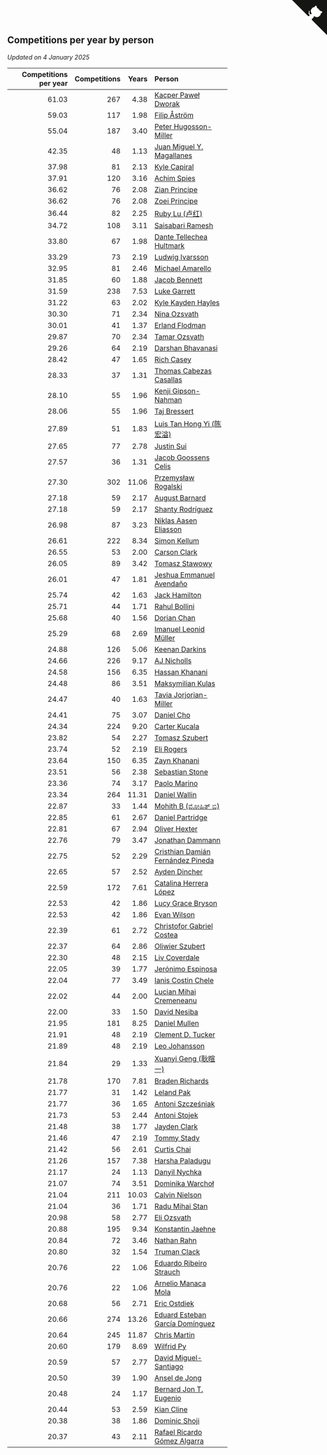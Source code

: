 ## Competitions per year by person

*Updated on  4 January 2025*

| Competitions per year | Competitions | Years | Person |
| ---: | ---: | ---: | :--- |
| 61.03 | 267 | 4.38 | [Kacper Paweł Dworak](https://www.worldcubeassociation.org/persons/2020DWOR01) |
| 59.03 | 117 | 1.98 | [Filip Åström](https://www.worldcubeassociation.org/persons/2023ASTR01) |
| 55.04 | 187 | 3.40 | [Peter Hugosson-Miller](https://www.worldcubeassociation.org/persons/2021HUGO01) |
| 42.35 | 48 | 1.13 | [Juan Miguel Y. Magallanes](https://www.worldcubeassociation.org/persons/2023MAGA09) |
| 37.98 | 81 | 2.13 | [Kyle Capiral](https://www.worldcubeassociation.org/persons/2022CAPI02) |
| 37.91 | 120 | 3.16 | [Achim Spies](https://www.worldcubeassociation.org/persons/2021SPIE01) |
| 36.62 | 76 | 2.08 | [Zian Principe](https://www.worldcubeassociation.org/persons/2022PRIN08) |
| 36.62 | 76 | 2.08 | [Zoei Principe](https://www.worldcubeassociation.org/persons/2022PRIN09) |
| 36.44 | 82 | 2.25 | [Ruby Lu (卢红)](https://www.worldcubeassociation.org/persons/2022LURU01) |
| 34.72 | 108 | 3.11 | [Saisabari Ramesh](https://www.worldcubeassociation.org/persons/2021RAME01) |
| 33.80 | 67 | 1.98 | [Dante Tellechea Hultmark](https://www.worldcubeassociation.org/persons/2023HULT01) |
| 33.29 | 73 | 2.19 | [Ludwig Ivarsson](https://www.worldcubeassociation.org/persons/2022IVAR01) |
| 32.95 | 81 | 2.46 | [Michael Amarello](https://www.worldcubeassociation.org/persons/2022AMAR09) |
| 31.85 | 60 | 1.88 | [Jacob Bennett](https://www.worldcubeassociation.org/persons/2023BENN04) |
| 31.59 | 238 | 7.53 | [Luke Garrett](https://www.worldcubeassociation.org/persons/2017GARR05) |
| 31.22 | 63 | 2.02 | [Kyle Kayden Hayles](https://www.worldcubeassociation.org/persons/2022HAYL02) |
| 30.30 | 71 | 2.34 | [Nina Ozsvath](https://www.worldcubeassociation.org/persons/2022OZSV03) |
| 30.01 | 41 | 1.37 | [Erland Flodman](https://www.worldcubeassociation.org/persons/2023FLOD01) |
| 29.87 | 70 | 2.34 | [Tamar Ozsvath](https://www.worldcubeassociation.org/persons/2022OZSV04) |
| 29.26 | 64 | 2.19 | [Darshan Bhavanasi](https://www.worldcubeassociation.org/persons/2022BHAV01) |
| 28.42 | 47 | 1.65 | [Rich Casey](https://www.worldcubeassociation.org/persons/2023CASE06) |
| 28.33 | 37 | 1.31 | [Thomas Cabezas Casallas](https://www.worldcubeassociation.org/persons/2023CASA08) |
| 28.10 | 55 | 1.96 | [Kenji Gipson-Nahman](https://www.worldcubeassociation.org/persons/2023GIPS01) |
| 28.06 | 55 | 1.96 | [Taj Bressert](https://www.worldcubeassociation.org/persons/2023BRES01) |
| 27.89 | 51 | 1.83 | [Luis Tan Hong Yi (陈宏溢)](https://www.worldcubeassociation.org/persons/2023YILU01) |
| 27.65 | 77 | 2.78 | [Justin Sui](https://www.worldcubeassociation.org/persons/2022SUIJ01) |
| 27.57 | 36 | 1.31 | [Jacob Goossens Celis](https://www.worldcubeassociation.org/persons/2023CELI06) |
| 27.30 | 302 | 11.06 | [Przemysław Rogalski](https://www.worldcubeassociation.org/persons/2013ROGA02) |
| 27.18 | 59 | 2.17 | [August Barnard](https://www.worldcubeassociation.org/persons/2022BARN21) |
| 27.18 | 59 | 2.17 | [Shanty Rodríguez](https://www.worldcubeassociation.org/persons/2022CUBI01) |
| 26.98 | 87 | 3.23 | [Niklas Aasen Eliasson](https://www.worldcubeassociation.org/persons/2021ELIA01) |
| 26.61 | 222 | 8.34 | [Simon Kellum](https://www.worldcubeassociation.org/persons/2016KELL12) |
| 26.55 | 53 | 2.00 | [Carson Clark](https://www.worldcubeassociation.org/persons/2023CLAR02) |
| 26.05 | 89 | 3.42 | [Tomasz Stawowy](https://www.worldcubeassociation.org/persons/2021STAW01) |
| 26.01 | 47 | 1.81 | [Jeshua Emmanuel Avendaño](https://www.worldcubeassociation.org/persons/2023AVEN01) |
| 25.74 | 42 | 1.63 | [Jack Hamilton](https://www.worldcubeassociation.org/persons/2023HAMI08) |
| 25.71 | 44 | 1.71 | [Rahul Bollini](https://www.worldcubeassociation.org/persons/2023BOLL01) |
| 25.68 | 40 | 1.56 | [Dorian Chan](https://www.worldcubeassociation.org/persons/2023DORI01) |
| 25.29 | 68 | 2.69 | [Imanuel Leonid Müller](https://www.worldcubeassociation.org/persons/2022MULL02) |
| 24.88 | 126 | 5.06 | [Keenan Darkins](https://www.worldcubeassociation.org/persons/2019DARK02) |
| 24.66 | 226 | 9.17 | [AJ Nicholls](https://www.worldcubeassociation.org/persons/2015NICH04) |
| 24.58 | 156 | 6.35 | [Hassan Khanani](https://www.worldcubeassociation.org/persons/2018KHAN26) |
| 24.48 | 86 | 3.51 | [Maksymilian Kulas](https://www.worldcubeassociation.org/persons/2021KULA02) |
| 24.47 | 40 | 1.63 | [Tavia Jorjorian-Miller](https://www.worldcubeassociation.org/persons/2023JORJ01) |
| 24.41 | 75 | 3.07 | [Daniel Cho](https://www.worldcubeassociation.org/persons/2021CHOD01) |
| 24.34 | 224 | 9.20 | [Carter Kucala](https://www.worldcubeassociation.org/persons/2015KUCA01) |
| 23.82 | 54 | 2.27 | [Tomasz Szubert](https://www.worldcubeassociation.org/persons/2022SZUB02) |
| 23.74 | 52 | 2.19 | [Eli Rogers](https://www.worldcubeassociation.org/persons/2022ROGE05) |
| 23.64 | 150 | 6.35 | [Zayn Khanani](https://www.worldcubeassociation.org/persons/2018KHAN28) |
| 23.51 | 56 | 2.38 | [Sebastian Stone](https://www.worldcubeassociation.org/persons/2022STON09) |
| 23.36 | 74 | 3.17 | [Paolo Marino](https://www.worldcubeassociation.org/persons/2021MARI04) |
| 23.34 | 264 | 11.31 | [Daniel Wallin](https://www.worldcubeassociation.org/persons/2013WALL03) |
| 22.87 | 33 | 1.44 | [Mohith B (ಮೋಹಿತ್ ಬಿ)](https://www.worldcubeassociation.org/persons/2023BMOH01) |
| 22.85 | 61 | 2.67 | [Daniel Partridge](https://www.worldcubeassociation.org/persons/2022PART02) |
| 22.81 | 67 | 2.94 | [Oliver Hexter](https://www.worldcubeassociation.org/persons/2022HEXT01) |
| 22.76 | 79 | 3.47 | [Jonathan Dammann](https://www.worldcubeassociation.org/persons/2021DAMM01) |
| 22.75 | 52 | 2.29 | [Cristhian Damián Fernández Pineda](https://www.worldcubeassociation.org/persons/2022PINE05) |
| 22.65 | 57 | 2.52 | [Ayden Dincher](https://www.worldcubeassociation.org/persons/2022DINC01) |
| 22.59 | 172 | 7.61 | [Catalina Herrera López](https://www.worldcubeassociation.org/persons/2017LOPE31) |
| 22.53 | 42 | 1.86 | [Lucy Grace Bryson](https://www.worldcubeassociation.org/persons/2023BRYS01) |
| 22.53 | 42 | 1.86 | [Evan Wilson](https://www.worldcubeassociation.org/persons/2023WILS11) |
| 22.39 | 61 | 2.72 | [Christofor Gabriel Costea](https://www.worldcubeassociation.org/persons/2022COST03) |
| 22.37 | 64 | 2.86 | [Oliwier Szubert](https://www.worldcubeassociation.org/persons/2022SZUB01) |
| 22.30 | 48 | 2.15 | [Liv Coverdale](https://www.worldcubeassociation.org/persons/2022COVE02) |
| 22.05 | 39 | 1.77 | [Jerónimo Espinosa](https://www.worldcubeassociation.org/persons/2023ESPI07) |
| 22.04 | 77 | 3.49 | [Ianis Costin Chele](https://www.worldcubeassociation.org/persons/2021CHEL01) |
| 22.02 | 44 | 2.00 | [Lucian Mihai Cremeneanu](https://www.worldcubeassociation.org/persons/2023CREM01) |
| 22.00 | 33 | 1.50 | [David Nesiba](https://www.worldcubeassociation.org/persons/2023NESI01) |
| 21.95 | 181 | 8.25 | [Daniel Mullen](https://www.worldcubeassociation.org/persons/2016MULL04) |
| 21.91 | 48 | 2.19 | [Clement D. Tucker](https://www.worldcubeassociation.org/persons/2022TUCK09) |
| 21.89 | 48 | 2.19 | [Leo Johansson](https://www.worldcubeassociation.org/persons/2022JOHA08) |
| 21.84 | 29 | 1.33 | [Xuanyi Geng (耿暄一)](https://www.worldcubeassociation.org/persons/2023GENG02) |
| 21.78 | 170 | 7.81 | [Braden Richards](https://www.worldcubeassociation.org/persons/2017RICH02) |
| 21.77 | 31 | 1.42 | [Leland Pak](https://www.worldcubeassociation.org/persons/2023PAKL02) |
| 21.77 | 36 | 1.65 | [Antoni Szcześniak](https://www.worldcubeassociation.org/persons/2023SZCZ04) |
| 21.73 | 53 | 2.44 | [Antoni Stojek](https://www.worldcubeassociation.org/persons/2022STOJ03) |
| 21.48 | 38 | 1.77 | [Jayden Clark](https://www.worldcubeassociation.org/persons/2023CLAR13) |
| 21.46 | 47 | 2.19 | [Tommy Stady](https://www.worldcubeassociation.org/persons/2022STAD01) |
| 21.42 | 56 | 2.61 | [Curtis Chai](https://www.worldcubeassociation.org/persons/2022CHAI02) |
| 21.26 | 157 | 7.38 | [Harsha Paladugu](https://www.worldcubeassociation.org/persons/2017PALA08) |
| 21.17 | 24 | 1.13 | [Danyil Nychka](https://www.worldcubeassociation.org/persons/2023NYCH01) |
| 21.07 | 74 | 3.51 | [Dominika Warchoł](https://www.worldcubeassociation.org/persons/2021WARC01) |
| 21.04 | 211 | 10.03 | [Calvin Nielson](https://www.worldcubeassociation.org/persons/2014NIEL03) |
| 21.04 | 36 | 1.71 | [Radu Mihai Stan](https://www.worldcubeassociation.org/persons/2023STAN09) |
| 20.98 | 58 | 2.77 | [Eli Ozsvath](https://www.worldcubeassociation.org/persons/2022OZSV01) |
| 20.88 | 195 | 9.34 | [Konstantin Jaehne](https://www.worldcubeassociation.org/persons/2015JAEH01) |
| 20.84 | 72 | 3.46 | [Nathan Rahn](https://www.worldcubeassociation.org/persons/2021RAHN01) |
| 20.80 | 32 | 1.54 | [Truman Clack](https://www.worldcubeassociation.org/persons/2023CLAC02) |
| 20.76 | 22 | 1.06 | [Eduardo Ribeiro Strauch](https://www.worldcubeassociation.org/persons/2023STRA33) |
| 20.76 | 22 | 1.06 | [Arnelio Manaca Mola](https://www.worldcubeassociation.org/persons/2023MOLA06) |
| 20.68 | 56 | 2.71 | [Eric Ostdiek](https://www.worldcubeassociation.org/persons/2022OSTD01) |
| 20.66 | 274 | 13.26 | [Eduard Esteban García Domínguez](https://www.worldcubeassociation.org/persons/2011EDUA01) |
| 20.64 | 245 | 11.87 | [Chris Martin](https://www.worldcubeassociation.org/persons/2013MART03) |
| 20.60 | 179 | 8.69 | [Wilfrid Py](https://www.worldcubeassociation.org/persons/2016PYWI01) |
| 20.59 | 57 | 2.77 | [David Miguel-Santiago](https://www.worldcubeassociation.org/persons/2022MIGU02) |
| 20.50 | 39 | 1.90 | [Ansel de Jong](https://www.worldcubeassociation.org/persons/2023JONG01) |
| 20.48 | 24 | 1.17 | [Bernard Jon T. Eugenio](https://www.worldcubeassociation.org/persons/2023EUGE02) |
| 20.44 | 53 | 2.59 | [Kian Cline](https://www.worldcubeassociation.org/persons/2022CLIN01) |
| 20.38 | 38 | 1.86 | [Dominic Shoji](https://www.worldcubeassociation.org/persons/2023SHOJ01) |
| 20.37 | 43 | 2.11 | [Rafael Ricardo Gómez Algarra](https://www.worldcubeassociation.org/persons/2022ALGA01) |


<a href="https://github.com/jonatanklosko/wca_statistics" class="github-corner" aria-label="View source on Github"><svg width="80" height="80" viewBox="0 0 250 250" style="fill:#151513; color:#fff; position: absolute; top: 0; border: 0; right: 0;" aria-hidden="true"><path d="M0,0 L115,115 L130,115 L142,142 L250,250 L250,0 Z"></path><path d="M128.3,109.0 C113.8,99.7 119.0,89.6 119.0,89.6 C122.0,82.7 120.5,78.6 120.5,78.6 C119.2,72.0 123.4,76.3 123.4,76.3 C127.3,80.9 125.5,87.3 125.5,87.3 C122.9,97.6 130.6,101.9 134.4,103.2" fill="currentColor" style="transform-origin: 130px 106px;" class="octo-arm"></path><path d="M115.0,115.0 C114.9,115.1 118.7,116.5 119.8,115.4 L133.7,101.6 C136.9,99.2 139.9,98.4 142.2,98.6 C133.8,88.0 127.5,74.4 143.8,58.0 C148.5,53.4 154.0,51.2 159.7,51.0 C160.3,49.4 163.2,43.6 171.4,40.1 C171.4,40.1 176.1,42.5 178.8,56.2 C183.1,58.6 187.2,61.8 190.9,65.4 C194.5,69.0 197.7,73.2 200.1,77.6 C213.8,80.2 216.3,84.9 216.3,84.9 C212.7,93.1 206.9,96.0 205.4,96.6 C205.1,102.4 203.0,107.8 198.3,112.5 C181.9,128.9 168.3,122.5 157.7,114.1 C157.9,116.9 156.7,120.9 152.7,124.9 L141.0,136.5 C139.8,137.7 141.6,141.9 141.8,141.8 Z" fill="currentColor" class="octo-body"></path></svg></a><style>.github-corner:hover .octo-arm{animation:octocat-wave 560ms ease-in-out}@keyframes octocat-wave{0%,100%{transform:rotate(0)}20%,60%{transform:rotate(-25deg)}40%,80%{transform:rotate(10deg)}}@media (max-width:500px){.github-corner:hover .octo-arm{animation:none}.github-corner .octo-arm{animation:octocat-wave 560ms ease-in-out}}</style>
